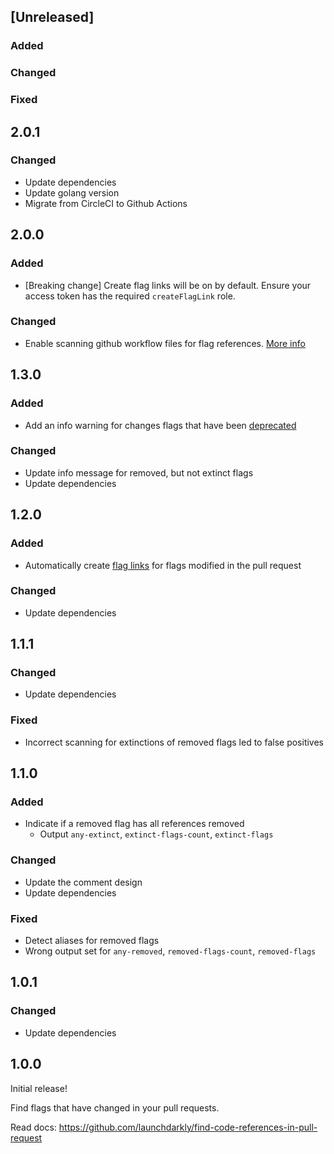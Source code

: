 ## [Unreleased]

### Added

### Changed

### Fixed

## 2.0.1

### Changed

- Update dependencies
- Update golang version
- Migrate from CircleCI to Github Actions

## 2.0.0

### Added

- [Breaking change] Create flag links will be on by default. Ensure your access token has the required `createFlagLink` role.

### Changed

- Enable scanning github workflow files for flag references. [More info](https://github.com/launchdarkly/ld-find-code-refs/pull/441)

## 1.3.0

### Added

- Add an info warning for changes flags that have been [deprecated](https://docs.launchdarkly.com/home/code/flag-archive#deprecating-flags)

### Changed

- Update info message for removed, but not extinct flags
- Update dependencies

## 1.2.0

### Added

- Automatically create [flag links](https://docs.launchdarkly.com/home/organize/links) for flags modified in the pull request

### Changed

- Update dependencies

## 1.1.1

### Changed

- Update dependencies

### Fixed

- Incorrect scanning for extinctions of removed flags led to false positives

## 1.1.0

### Added

- Indicate if a removed flag has all references removed
  - Output `any-extinct`, `extinct-flags-count`, `extinct-flags`

### Changed

- Update the comment design
- Update dependencies

### Fixed

- Detect aliases for removed flags
- Wrong output set for `any-removed`, `removed-flags-count`, `removed-flags`

## 1.0.1

### Changed

- Update dependencies

## 1.0.0

Initial release!

Find flags that have changed in your pull requests.

Read docs: https://github.com/launchdarkly/find-code-references-in-pull-request 
